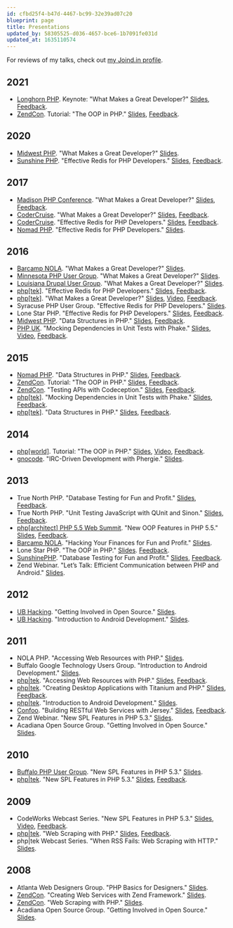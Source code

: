```yaml
---
id: cfbd25f4-b47d-4467-bc99-32e39ad07c20
blueprint: page
title: Presentations
updated_by: 58305525-d036-4657-bce6-1b7091fe031d
updated_at: 1635110574
---
```

For reviews of my talks, check out [my Joind.in profile](https://joind.in/user/elazar).

## 2021

* [Longhorn PHP](https://www.longhornphp.com/). Keynote: "What Makes a Great Developer?" [Slides](http://matthewturland.com/slides/great-developer), [Feedback](https://joind.in/event/longhorn-php-conference-2021/what-makes-a-great-developer).
* [ZendCon](http://zendcon.com/). Tutorial: "The OOP in PHP." [Slides](http://matthewturland.com/slides/phpoop-tutorial/), [Feedback](https://joind.in/event/longhorn-php-conference-2021/the-oop-in-php).

## 2020

* [Midwest PHP](https://midwestphp.org). "What Makes a Great Developer?" [Slides](http://matthewturland.com/slides/great-developer).
* [Sunshine PHP](http://sunshinephp.com). "Effective Redis for PHP Developers." [Slides](http://matthewturland.com/slides/effective-redis/), [Feedback](https://joind.in/event/sunshinephp-2020/effective-redis-for-php-developers).

## 2017

* [Madison PHP Conference](http://2017.madisonphpconference.com). "What Makes a Great Developer?" [Slides](http://matthewturland.com/slides/great-developer), [Feedback](https://joind.in/event/madison-php-conference-2017/what-makes-a-great-developer).
* [CoderCruise](https://www.codercruise.com). "What Makes a Great Developer?" [Slides](http://matthewturland.com/slides/great-developer), [Feedback](https://joind.in/event/codercruise/what-makes-a-great-developer).
* [CoderCruise](https://www.codercruise.com). "Effective Redis for PHP Developers." [Slides](http://matthewturland.com/slides/effective-redis/), [Feedback](https://joind.in/event/codercruise/effective-redis).
* [Nomad PHP](https://nomadphp.com/). "Effective Redis for PHP Developers." [Slides](http://matthewturland.com/slides/effective-redis/).

## 2016

* [Barcamp NOLA](http://barcampnola.com/). "What Makes a Great Developer?" [Slides](http://matthewturland.com/slides/great-developer).
* [Minnesota PHP User Group](http://www.meetup.com/mn-php/). "What Makes a Great Developer?" [Slides](http://matthewturland.com/slides/great-developer).
* [Louisiana Drupal User Group](https://www.meetup.com/louisianadrupal/). "What Makes a Great Developer?" [Slides](http://matthewturland.com/slides/great-developer).
* [php[tek]](http://tek.phparch.com/). "Effective Redis for PHP Developers." [Slides](http://matthewturland.com/slides/effective-redis/), [Feedback](https://joind.in/event/phptek-2016/effective-redis-for-php-developers).
* [php[tek]](http://tek.phparch.com/). "What Makes a Great Developer?" [Slides](http://matthewturland.com/slides/great-developer), [Video](https://www.youtube.com/watch?v=da4Sl3iS8bI), [Feedback](https://joind.in/event/phptek-2016/what-makes-a-great-developer).
* Syracuse PHP User Group. "Effective Redis for PHP Developers." [Slides](http://matthewturland.com/slides/effective-redis/).
* Lone Star PHP. "Effective Redis for PHP Developers." [Slides](http://matthewturland.com/slides/effective-redis/), [Feedback](https://joind.in/event/lone-star-php-2016/effective-redis-for-php-developers).
* [Midwest PHP](http://2016.midwestphp.org/). "Data Structures in PHP." [Slides](http://matthewturland.com/slides/datastructures), [Feedback](https://joind.in/event/midwest-php-2016/data-structures-in-php).
* [PHP UK](http://phpconference.co.uk/). "Mocking Dependencies in Unit Tests with Phake." [Slides](http://matthewturland.com/slides/phake/), [Video](https://www.youtube.com/watch?v=6fNL5U1FUiI), [Feedback](https://joind.in/event/php-uk-conference/mocking-dependencies-in-unit-tests-with-phake).

## 2015

* [Nomad PHP](https://nomadphp.com/). "Data Structures in PHP." [Slides](http://matthewturland.com/slides/datastructures), [Feedback](https://joind.in/event/nomad-php-us---october-2015/data-structures-in-php).
* [ZendCon](http://zendcon.com/). Tutorial: "The OOP in PHP." [Slides](http://matthewturland.com/slides/phpoop-tutorial/), [Feedback](https://joind.in/event/zendcon-2015/the-oop-in-php).
* [ZendCon](http://zendcon.com/). "Testing APIs with Codeception." [Slides](http://matthewturland.com/slides/codeception/), [Feedback](https://joind.in/event/zendcon-2015/testing-apis-with-codeception).
* [php[tek]](http://tek.phparch.com/). "Mocking Dependencies in Unit Tests with Phake." [Slides](http://matthewturland.com/slides/phake/), [Feedback](https://joind.in/event/phptek-2015/mocking-dependencies-in-unit-tests-with-phake).
* [php[tek]](http://tek.phparch.com/). "Data Structures in PHP." [Slides](http://matthewturland.com/slides/datastructures), [Feedback](https://joind.in/event/phptek-2015/data-structures-in-php).

## 2014

* [php[world]](http://world.phparch.com/). Tutorial: "The OOP in PHP." [Slides](http://matthewturland.com/slides/phpoop-tutorial), [Video](https://www.youtube.com/watch?v=oAaNHGK1kNk), [Feedback](https://joind.in/event/phpworld/the-oop-in-php).
* [gnocode](http://www.meetup.com/gnocode/). "IRC-Driven Development with Phergie." [Slides](http://matthewturland.com/slides/ircdd/).

## 2013

* True North PHP. "Database Testing for Fun and Profit." [Slides](http://matthewturland.com/slides/phpunit-db/), [Feedback](https://joind.in/event/true-north-php-2013/database-testing-for-fun-and-profit).
* True North PHP. "Unit Testing JavaScript with QUnit and Sinon." [Slides](http://matthewturland.com/slides/jstesting/), [Feedback](https://joind.in/event/true-north-php-2013/unit-testing-javascript-with-qunit).
* [php[architect] PHP 5.5 Web Summit](https://joind.in/event/phparchitect-php-55-web-summit). "New OOP Features in PHP 5.5." [Slides](http://matthewturland.com/slides/php55oop/), [Feedback](https://joind.in/event/phparchitect-php-55-web-summit/object-oriented-advancements-in-php-55).
* [Barcamp NOLA](http://barcampnola.com/). "Hacking Your Finances for Fun and Profit." [Slides](http://matthewturland.com/slides/ledger-stats/).
* Lone Star PHP. "The OOP in PHP." [Slides](http://matthewturland.com/slides/phpoop). [Feedback](https://joind.in/event/lone-star-php-2013/the-oop-in-php).
* [SunshinePHP](http://sunshinephp.com/). "Database Testing for Fun and Profit." [Slides](http://matthewturland.com/slides/phpunit-db/), [Feedback](https://joind.in/event/sunshinephp-developer-conference/database-testing-for-fun-and-profit).
* Zend Webinar. "Let’s Talk: Efficient Communication between PHP and Android." [Slides](http://matthewturland.com/slides/php-android).

## 2012

* [UB Hacking](http://ubhacking.com/). "Getting Involved in Open Source." [Slides](http://matthewturland.com/slides/oss/).
* [UB Hacking](http://ubhacking.com/). "Introduction to Android Development." [Slides](http://matthewturland.com/slides/android/).

## 2011

* NOLA PHP. "Accessing Web Resources with PHP." [Slides](http://matthewturland.com/slides/webscraping/).
* Buffalo Google Technology Users Group. "Introduction to Android Development." [Slides](http://matthewturland.com/slides/android/).
* [php|tek](http://tek.phparch.com/). "Accessing Web Resources with PHP." [Slides](http://matthewturland.com/slides/webscraping/), [Feedback](https://joind.in/event/phptek-11/accessing-web-resources-with-php).
* [php|tek](http://tek.phparch.com/). "Creating Desktop Applications with Titanium and PHP." [Slides](http://matthewturland.com/slides/titanium/), [Feedback](https://joind.in/event/phptek-11/creating-desktop-applications-with-titanium-and-php).
* [php|tek](http://tek.phparch.com/). "Introduction to Android Development." [Slides](http://matthewturland.com/slides/android/).
* [Confoo](http://confoo.ca/). "Building RESTful Web Services with Jersey." [Slides](http://matthewturland.com/slides/jersey/), [Feedback](https://joind.in/event/confoo-2011/building-restful-web-services-with-jersey).
* Zend Webinar. "New SPL Features in PHP 5.3." [Slides](http://matthewturland.com/slides/spl/).
* Acadiana Open Source Group. "Getting Involved in Open Source." [Slides](http://matthewturland.com/slides/oss/).

## 2010

* [Buffalo PHP User Group](https://www.meetup.com/buffalophp/). "New SPL Features in PHP 5.3." [Slides](http://matthewturland.com/slides/spl/).
* [php|tek](http://tek.phparch.com/). "New SPL Features in PHP 5.3." [Slides](http://matthewturland.com/slides/spl/), [Feedback](https://joind.in/event/tekx/new-spl-features-in-php-53).

## 2009

* CodeWorks Webcast Series. "New SPL Features in PHP 5.3." [Slides](http://www.slideshare.net/tobias382/new-spl-features-in-php-53), [Video](http://mtadata.s3.amazonaws.com/webcasts/20090623-spl.wmv), [Feedback](https://joind.in/event/tekx/new-spl-features-in-php-53).
* [php|tek](http://tek.phparch.com/). "Web Scraping with PHP." [Slides](http://www.slideshare.net/tobias382/web-scraping-with-php-1485427), [Feedback](https://joind.in/event/phptek-2009-unconference/web-scraping-with-php).
* php|tek Webcast Series. "When RSS Fails: Web Scraping with HTTP." [Slides](http://www.slideshare.net/tobias382/when-rss-fails-web-scraping-with-http).

## 2008

* Atlanta Web Designers Group. "PHP Basics for Designers." [Slides](http://www.slideshare.net/tobias382/php-basics-for-designers-presentation).
* [ZendCon](http://zendcon.com/). "Creating Web Services with Zend Framework." [Slides](http://www.slideshare.net/tobias382/creating-web-services-with-zend-framework-presentation).
* [ZendCon](http://zendcon.com/). "Web Scraping with PHP." [Slides](http://www.slideshare.net/tobias382/web-scraping-with-php-presentation).
* Acadiana Open Source Group. "Getting Involved in Open Source." [Slides](http://www.slideshare.net/tobias382/acadiana-open-source-group-april-2008-meeting).
